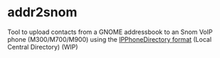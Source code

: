 # addr2snom

Tool to upload contacts from a GNOME addressbook to an Snom VoIP phone (M300/M700/M900) using the [IPPhoneDirectory format](https://service.snom.com/display/wiki/How+to+use+the+Local+Central+Directory+on+M300%2C+M700%2C+M900+DECT+base#HowtousetheLocalCentralDirectoryonM300,M700,M900DECTbase-TheIPPhoneDirectoryformat) (Local Central Directory) (WIP)

